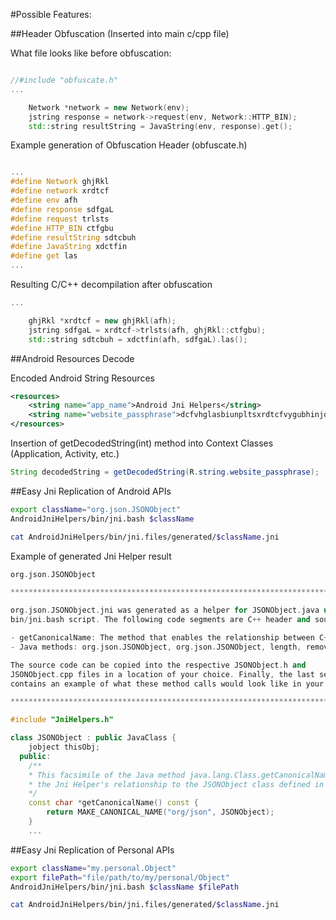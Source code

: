 #Possible Features:

##Header Obfuscation (Inserted into main c/cpp file)

What file looks like before obfuscation:
```c++

//#include "obfuscate.h"
...

    Network *network = new Network(env);
    jstring response = network->request(env, Network::HTTP_BIN);
    std::string resultString = JavaString(env, response).get();

```

Example generation of Obfuscation Header (obfuscate.h)
```c++

...
#define Network ghjRkl
#define network xrdtcf
#define env afh
#define response sdfgaL
#define request trlsts
#define HTTP_BIN ctfgbu
#define resultString sdtcbuh
#define JavaString xdctfin
#define get las
...


```

Resulting C/C++ decompilation after obfuscation
```c++
...

    ghjRkl *xrdtcf = new ghjRkl(afh);
    jstring sdfgaL = xrdtcf->trlsts(afh, ghjRkl::ctfgbu);
    std::string sdtcbuh = xdctfin(afh, sdfgaL).las();

```

##Android Resources Decode

Encoded Android String Resources
```xml
<resources>
    <string name="app_name">Android Jni Helpers</string>
    <string name="website_passphrase">dcfvhglasbiunpltsxrdtcfvygubhinjom</string>
</resources>
```

Insertion of getDecodedString(int) method into Context Classes (Application, Activity, etc.)
```java
String decodedString = getDecodedString(R.string.website_passphrase);

```

##Easy Jni Replication of Android APIs
```bash
export className="org.json.JSONObject"
AndroidJniHelpers/bin/jni.bash $className

cat AndroidJniHelpers/bin/jni.files/generated/$className.jni

```

Example of generated Jni Helper result
```c++
org.json.JSONObject

********************************************************************************

org.json.JSONObject.jni was generated as a helper for JSONObject.java using the
bin/jni.bash script. The following code segments are C++ header and source code containing:

- getCanonicalName: The method that enables the relationship between C++ and Java.
- Java methods: org.json.JSONObject, org.json.JSONObject, length, remove, isNull, has, opt, optBoolean, optBoolean, optDouble, optDouble, optInt, optInt, optLong, optLong, optString, optString, optJSONArray, optJSONObject, keys, names, toString, quote, wrap

The source code can be copied into the respective JSONObject.h and
JSONObject.cpp files in a location of your choice. Finally, the last segment
contains an example of what these method calls would look like in your code.

********************************************************************************

#include "JniHelpers.h"

class JSONObject : public JavaClass {
    jobject thisObj;
  public:
    /**
    * This facsimile of the Java method java.lang.Class.getCanonicalName() is used to maintain
    * the Jni Helper's relationship to the JSONObject class defined in Java.
    */
    const char *getCanonicalName() const {
        return MAKE_CANONICAL_NAME("org/json", JSONObject);
    }
    ...
```

##Easy Jni Replication of Personal APIs
```bash
export className="my.personal.Object"
export filePath="file/path/to/my/personal/Object"
AndroidJniHelpers/bin/jni.bash $className $filePath

cat AndroidJniHelpers/bin/jni.files/generated/$className.jni

```